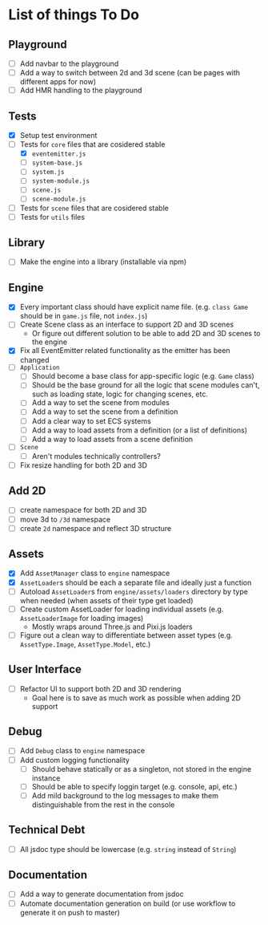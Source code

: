 # List of things To Do

## Playground
- [ ] Add navbar to the playground
- [ ] Add a way to switch between 2d and 3d scene (can be pages with different apps for now)
- [ ] Add HMR handling to the playground

## Tests
- [x] Setup test environment
- [ ] Tests for `core` files that are cosidered stable
    - [x] `eventemitter.js`
    - [ ] `system-base.js`
    - [ ] `system.js`
    - [ ] `system-module.js`
    - [ ] `scene.js`
    - [ ] `scene-module.js`
- [ ] Tests for `scene` files that are cosidered stable
- [ ] Tests for `utils` files

## Library
- [ ] Make the engine into a library (installable via npm)

## Engine
- [x] Every important class should have explicit name file. (e.g. `class Game` should be in `game.js` file, not `index.js`)
- [ ] Create Scene class as an interface to support 2D and 3D scenes
    - Or figure out different solution to be able to add 2D and 3D scenes to the engine
- [x] Fix all EventEmitter related functionality as the emitter has been changed
- [ ] `Application`
    - [ ] Should become a base class for app-specific logic (e.g. `Game` class)
    - [ ] Should be the base ground for all the logic that scene modules can't, such as loading state, logic for changing scenes, etc.
    - [ ] Add a way to set the scene from modules
    - [ ] Add a way to set the scene from a definition
    - [ ] Add a clear way to set ECS systems
    - [ ] Add a way to load assets from a definition (or a list of definitions)
    - [ ] Add a way to load assets from a scene definition
- [ ] `Scene`
    - [ ] Aren't modules technically controllers?
- [ ] Fix resize handling for both 2D and 3D

## Add 2D
- [ ] create namespace for both 2D and 3D
- [ ] move 3d to `/3d` namespace
- [ ] create `2d` namespace and reflect 3D structure

## Assets
- [x] Add `AssetManager` class to `engine` namespace
- [x] `AssetLoader`s should be each a separate file and ideally just a function
- [ ] Autoload `AssetLoader`s from `engine/assets/loaders` directory by type when needed (when assets of their type get loaded)
- [ ] Create custom AssetLoader for loading individual assets (e.g. `AssetLoaderImage` for loading images)
  - Mostly wraps around Three.js and Pixi.js loaders
- [ ] Figure out a clean way to differentiate between asset types (e.g. `AssetType.Image`, `AssetType.Model`, etc.)

## User Interface
- [ ] Refactor UI to support both 2D and 3D rendering 
    - Goal here is to save as much work as possible when adding 2D support

## Debug
- [ ] Add `Debug` class to `engine` namespace
- [ ] Add custom logging functionality
  - [ ] Should behave statically or as a singleton, not stored in the engine instance
  - [ ] Should be able to specify loggin target (e.g. console, api, etc.)
  - [ ] Add mild background to the log messages to make them distinguishable from the rest in the console

## Technical Debt
- [ ] All jsdoc type should be lowercase (e.g. `string` instead of `String`)

## Documentation
- [ ] Add a way to generate documentation from jsdoc
- [ ] Automate documentation generation on build (or use workflow to generate it on push to master)